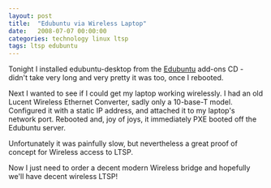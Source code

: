 ```yaml
---
layout: post
title:  "Edubuntu via Wireless Laptop"
date:   2008-07-07 00:00:00
categories: technology linux ltsp
tags: ltsp edubuntu
---
```


Tonight I installed edubuntu-desktop from the [Edubuntu] add-ons CD - didn't take very long and very pretty it was too, once I rebooted.

Next I wanted to see if I could get my laptop working wirelessly.  I had an old Lucent Wireless Ethernet Converter, sadly only a 10-base-T model.  Configured it with a static IP address, and attached it to my laptop's network port.  Rebooted and, joy of joys, it immediately PXE booted off the Edubuntu server.

Unfortunately it was painfully slow, but nevertheless a great proof of concept for Wireless access to LTSP.

Now I just need to order a decent modern Wireless bridge and hopefully we'll have decent wireless LTSP!

[edubuntu]: https://www.edubuntu.org
